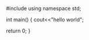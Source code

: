 #include<iostream>
using namespace std;
  
  int main()
  {
  cout<<"hello world";
  
return 0;
  }
